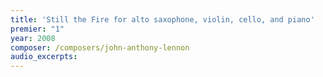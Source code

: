 ```yaml
---
title: 'Still the Fire for alto saxophone, violin, cello, and piano'
premier: "1"
year: 2008
composer: /composers/john-anthony-lennon
audio_excerpts: 
---
```

